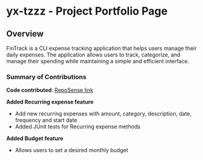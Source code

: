 # yx-tzzz - Project Portfolio Page

## Overview
FinTrack is a CLI expense tracking application that helps users manage their daily expenses. The application allows users to track, categorize, and manage their spending while maintaining a simple and efficient interface.

### Summary of Contributions
**Code contributed**: [RepoSense link](https://nus-cs2113-ay2425s2.github.io/tp-dashboard/?search=kaixiangg&breakdown=true)

[//]: # (**Enhancements to existing features**:)


**Added Recurring expense feature**

* Add new recurring expenses with amount, category, description, date, frequency and start date
* Added JUnit tests for Recurring expense methods

**Added Budget feature**
* Allows users to set a desired monthly budget
